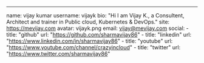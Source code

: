 ---
name: vijay kumar
username: vijayk
bio: "Hi I am Vijay K., a Consultent, Architect and trainer in Public cloud, Kubernetes & DevOps."
site: https://mevijay.com
avatar: vijayk.png
email: vijay@mevijay.com
social:
    - title: "github"
      url: "https://github.com/sharmavijay86"
    - title: "linkedin"
      url: "https://www.linkedin.com/in/sharmavijay86"
    - title: "youtube"
      url: "https://www.youtube.com/channel/crazyincloud"
    - title: "twitter"
      url: "https://www.twitter.com/sharmavijay86"

